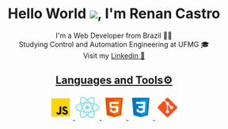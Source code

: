 <h1 align="center" >Hello World <img src="https://github.com/sudnyeshtalekar/sudnyeshtalekar/blob/master/Assets/Hi.gif" width="40px">, I'm Renan Castro</h1>

<p align="center">
I'm a Web Developer from Brazil 💚💛 </br>
Studying Control and Automation Engineering at UFMG 🎓 </br>
Visit my <a target="ddd" href="https://www.linkedin.com/in/renancastrot">Linkedin 💼
</p>

<h2 align="center" style="line-heigth: 100px;">Languages and Tools⚙️</h2>
<p align="center">
  <img style="margin: auto;" src="https://raw.githubusercontent.com/sachinverma53121/sachinverma53121/master/icons/js.png" alt=javascript width="50" height="50"/>
  <img style="margin: auto;" src="https://raw.githubusercontent.com/sachinverma53121/sachinverma53121/master/icons/react.png" alt=react width="50" height="50"/> 
  <img style="margin: auto;" src="https://raw.githubusercontent.com/sachinverma53121/sachinverma53121/master/icons/html5.png" alt=html5 width="50" height="50"/> 
  <img   src="https://raw.githubusercontent.com/sachinverma53121/sachinverma53121/master/icons/css3.png" alt=css3 width="50" height="50"/> 
  <img style="margin: auto;" src="https://raw.githubusercontent.com/sachinverma53121/sachinverma53121/master/icons/git.png" alt=git width="50" height="50"/> 
</p>


